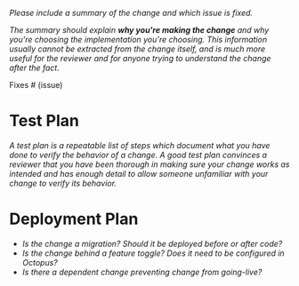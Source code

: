 *Please include a summary of the change and which issue is fixed.*

*The summary should explain **why you're making the change** and why you're choosing the implementation you're choosing. This information usually cannot be extracted from the change itself, and is much more useful for the reviewer and for anyone trying to understand the change after the fact.*

Fixes # (issue)

# Test Plan

*A test plan is a repeatable list of steps which document what you have done to verify the behavior of a change. A good test plan convinces a reviewer that you have been thorough in making sure your change works as intended and has enough detail to allow someone unfamiliar with your change to verify its behavior.*

# Deployment Plan

* *Is the change a migration? Should it be deployed before or after code?*
* *Is the change behind a feature toggle? Does it need to be configured in Octopus?*
* *Is there a dependent change preventing change from going-live?*